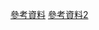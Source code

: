 

[參考資料](https://zhenchaogan.gitbook.io/leetcode-solution/)
[參考資料2](https://www.cnblogs.com/grandyang/p/4606334.html)